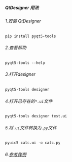 ##### QtDesigner 用法

###### 1.安装 QtDesigner
`pip install pyqt5-tools`

###### 2.查看帮助
`pyqt5-tools --help`

###### 3.打开designer
`pyqt5-tools designer`

###### 4.打开已存在的`*.ui`文件
`pyqt5-tools designer test.ui`

###### 5.将`.ui`文件转换为`.py`文件
`pyuic5 calc.ui -o calc.py`
###### 6.[参考样例](../example/calc)
